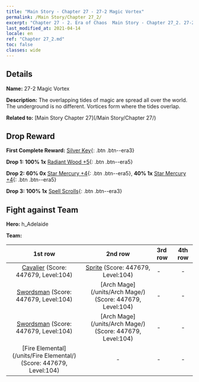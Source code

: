 ```yaml
---
title: "Main Story - Chapter 27 - 27-2 Magic Vortex"
permalink: /Main Story/Chapter 27_2/
excerpt: "Chapter 27 - 2. Era of Chaos  Main Story - Chapter 27_2. 27-2 Magic Vortex"
last_modified_at: 2021-04-14
locale: en
ref: "Chapter 27_2.md"
toc: false
classes: wide
---
```


## Details

 **Name:** 27-2 Magic Vortex

 **Description:** The overlapping tides of magic are spread all over the world. The underground is no different. Vortices form where the tides overlap.

 **Related to:** [Main Story Chapter 27](/Main Story/Chapter 27/)

## Drop Reward

 **First Complete Reward:** [Silver Key](/Items/con_693/){: .btn .btn--era3}

 **Drop 1:** **100% 1x** [Radiant Wood +5](/Items/mat_97/){: .btn .btn--era5}

 **Drop 2:** **60% 0x** [Star Mercury +4](/Items/mat_91/){: .btn .btn--era5}, **40% 1x** [Star Mercury +4](/Items/mat_91/){: .btn .btn--era5}

 **Drop 3:** **100% 1x** [Spell Scrolls](/Items/con_694/){: .btn .btn--era3}


## Fight against Team
 **Hero:** h_Adelaide

 **Team:**


  | 1st row | 2nd row | 3rd row | 4th row |
  |:----:|:----:|:----|:----:|
  | [Cavalier](/units/Cavalier/) (Score: 447679, Level:104)  | [Sprite](/units/Sprite/) (Score: 447679, Level:104)  | - | - |
  | [Swordsman](/units/Swordsman/) (Score: 447679, Level:104)  | [Arch Mage](/units/Arch Mage/) (Score: 447679, Level:104)  | - | - |
  | [Swordsman](/units/Swordsman/) (Score: 447679, Level:104)  | [Arch Mage](/units/Arch Mage/) (Score: 447679, Level:104)  | - | - |
  | [Fire Elemental](/units/Fire Elemental/) (Score: 447679, Level:104)  | - | - | - |


